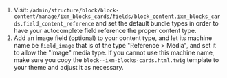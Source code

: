 1. Visit: `/admin/structure/block/block-content/manage/ixm_blocks_cards/fields/block_content.ixm_blocks_cards.field_content_reference`
and set the default bundle types in order to have your autocomplete field
reference the proper content type.
2. Add an image field (optional) to your content type, and let its machine name
be `field_image` that is of the type "Reference > Media", and set it to allow
the "Image" media type. If you cannot use this machine name, make sure you
copy the `block--ixm-blocks-cards.html.twig` template to your theme and adjust
it as necessary.
